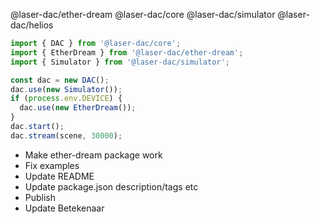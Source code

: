 @laser-dac/ether-dream
@laser-dac/core
@laser-dac/simulator
@laser-dac/helios

```js
import { DAC } from '@laser-dac/core';
import { EtherDream } from '@laser-dac/ether-dream';
import { Simulator } from '@laser-dac/simulator';

const dac = new DAC();
dac.use(new Simulator());
if (process.env.DEVICE) {
  dac.use(new EtherDream());
}
dac.start();
dac.stream(scene, 30000);
```

- Make ether-dream package work
- Fix examples
- Update README
- Update package.json description/tags etc
- Publish
- Update Betekenaar

